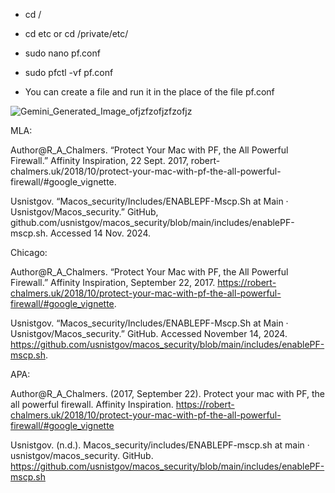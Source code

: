 - cd /

- cd etc or cd /private/etc/

- sudo nano pf.conf 

- sudo pfctl -vf pf.conf 

- You can create a file and run it in the place of the file pf.conf 

![Gemini_Generated_Image_ofjzfzofjzfzofjz](https://github.com/user-attachments/assets/15b4e070-7ad0-4a44-8832-db6e7160fd86)



MLA:

Author@R_A_Chalmers. “Protect Your Mac with PF, the All Powerful Firewall.” Affinity Inspiration, 22 Sept. 2017, robert-chalmers.uk/2018/10/protect-your-mac-with-pf-the-all-powerful-firewall/#google_vignette. 

Usnistgov. “Macos_security/Includes/ENABLEPF-Mscp.Sh at Main · Usnistgov/Macos_security.” GitHub, github.com/usnistgov/macos_security/blob/main/includes/enablePF-mscp.sh. Accessed 14 Nov. 2024. 

Chicago:

Author@R_A_Chalmers. “Protect Your Mac with PF, the All Powerful Firewall.” Affinity Inspiration, September 22, 2017. https://robert-chalmers.uk/2018/10/protect-your-mac-with-pf-the-all-powerful-firewall/#google_vignette. 

Usnistgov. “Macos_security/Includes/ENABLEPF-Mscp.Sh at Main · Usnistgov/Macos_security.” GitHub. Accessed November 14, 2024. https://github.com/usnistgov/macos_security/blob/main/includes/enablePF-mscp.sh. 

APA: 

Author@R_A_Chalmers. (2017, September 22). Protect your mac with PF, the all powerful firewall. Affinity Inspiration. https://robert-chalmers.uk/2018/10/protect-your-mac-with-pf-the-all-powerful-firewall/#google_vignette 

Usnistgov. (n.d.). Macos_security/includes/ENABLEPF-mscp.sh at main · usnistgov/macos_security. GitHub. https://github.com/usnistgov/macos_security/blob/main/includes/enablePF-mscp.sh 
